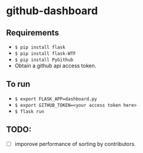 # github-dashboard

## Requirements

- `$ pip install flask`
- `$ pip install flask-WTF`
- `$ pip install PyGithub`
- Obtain a github api access token.


## To run
- `$ export FLASK_APP=dashboard.py`
- `$ export GITHUB_TOKEN=<your access token here>`
- `$ flask run`

## TODO:
- [ ] imporove performance of sorting by contributors.
